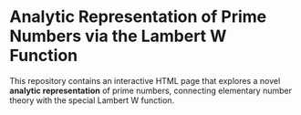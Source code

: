 # Analytic Representation of Prime Numbers via the Lambert W Function
This repository contains an interactive HTML page that explores a novel **analytic representation** of prime numbers, connecting elementary number theory with the special Lambert W function.

